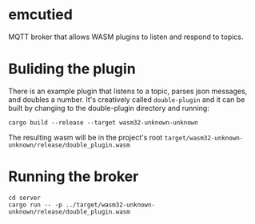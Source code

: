 # emcutied
MQTT broker that allows WASM plugins to listen and respond to topics.

# Buliding the plugin

There is an example plugin that listens to a topic, parses json messages, and doubles a number. It's creatively called `double-plugin` and it can be built by changing to the double-plugin directory and running:

    cargo build --release --target wasm32-unknown-unknown

The resulting wasm will be in the project's root `target/wasm32-unknown-unknown/release/double_plugin.wasm`

# Running the broker

    cd server
    cargo run -- -p ../target/wasm32-unknown-unknown/release/double_plugin.wasm

